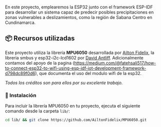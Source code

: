 En este proyecto, emplearemos la ESP32 junto con el framework ESP-IDF para desarrollar un sistema capaz de predecir posibles precipitaciones en zonas vulnerables a deslizamientos, como la región de Sabana Centro en Cundinamarca.

## 📦 Recursos utilizadas

Este proyecto utiliza la librería **MPU6050** desarrollada por [Ailton Fidelix](https://github.com/AiltonFidelix/MPU6050), la libreria smbus y esp32-i2c-lcd1602 por [David Antliff](https://github.com/DavidAntliff). 
Adicionalmente contamos del apoyo de la pagina (https://medium.com/@fatehsali517/how-to-connect-esp32-to-wifi-using-esp-idf-iot-development-framework-d798dc89f0d6), que documenta el uso del modulo wifi de la esp32.


*Todos los créditos son para ellos por su excelente trabajo.*

### 🔧 Instalación

Para incluir la librería MPU6050 en tu proyecto, ejecuta el siguiente comando desde la carpeta `lib/`:

```bash
cd lib/ && git clone https://github.com/AiltonFidelix/MPU6050.git
```
